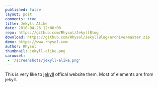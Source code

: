 ```yaml
---
published: false
layout: post
comments: true
title: Jekyll Alike
date: 2018-04-26 12:08:00
repo: https://github.com/Rhysol/JekyllBlog
download: https://github.com/Rhysol/JekyllBlog/archive/master.zip
demo: https://www.rhysol.com
author: Rhysol
thumbnail: jekyll-alike.png
carousel:
 - '/screenshots/jekyll-alike.png'
---
```


This is very like to [jekyll](https://jekyllrb.com/) offical website them. Most of elements are from jekyll.
